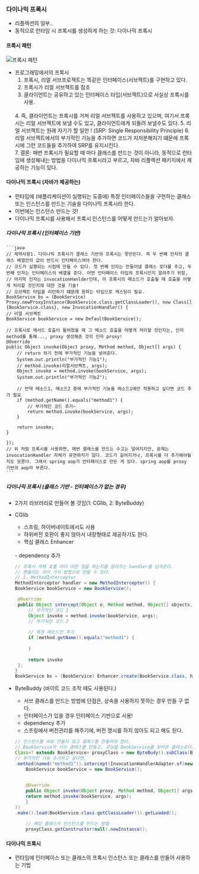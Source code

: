 ### 다이나믹 프록시 
- 리플렉션의 일부..
- 동적으로 런타임 시 프록시를 생성하게 하는 것: 다이나믹 프록시

#### 프록시 패턴
![프록시 패턴](file:///C:/Study/Project/TestProgrammingInSpring/TestProgrammingInSpring/src/main/webapp/resources/images/java/dynamicproxy.PNG)

- 프로그래밍에서의 프록시
    1. 프록시, 리얼 서브프로젝트는 똑같은 인터페이스(서브젝트)를 구현하고 있다.
    2. 프록시가 리얼 서브젝트를 참조
    3. 클라이언트는 공유하고 있는 인터페이스 타입(서브젝트)으로 사실상 프록시를 사용.
    <br/>
    4. 즉, 클라이언트는 프록시를 거쳐 리얼 서브젝트를 사용하고 있으며, 여기서 프록시는 리얼 서브젝트에 보낼 수도 있고, 클라이언트에게 되돌려 보낼수도 있다.
    5. 리얼 서브젝트는 원래 자기가 할 일만 ! (SRP: Single Responsibility Principle)
    6. 리얼 서브젝트에서의 부가적인 기능을 추가하면 코드가 지저분해지기 떄문에 프록시에 그런 코드들을 추가하여 SRP를 유지시킨다.
    <br/>
    7. 결론: 매번 프록시가 필요할 때 마다 클래스를 만드는 것이 아니라, 동적으로 런타임에 생성해내는 방법을 다이나믹 프록시라고 부르고, 자바 리플렉션 패키지에서 제공하는 기능이 있다.

#### 다이나믹 프록시 (자바가 제공하는)
- 런타임에 (애플리케이션이 실행되는 도중에) 특정 인터페이스들을 구현하는 클래스 또는 인스턴스를 만드는 기술을 다이나믹 프록시라 한다.
- 이번에는 인스턴스 만드는 것!
- 다이나믹 프록시를 사용해서 프록시 인스턴스를 어떻게 만드는가 알아보자.

##### 다이나믹 프록시 (인터페이스 기반)

    ```java
    // 제약사항1. 다이나믹 프록시가 클래스 기반의 프록시는 못만든다. 즉 두 번째 인자의 클래스 배열안의 값이 반드시 인터페이스여야 한다.
    // 코드가 실행되는 시점에 만들 수 있다. 첫 번째 인자는 만들어낼 클래스 로더를 주고, 두 번째 인자는 인터페이스의 배열을 준다. 어떤 인터페이스 타입의 프록시인지 알려주기 위함, 
    // 마지막 인자는 invocationHanlder인데, 이 프록시의 메소드가 호출될 때 호출을 어떻게 처리할 것인지에 대한 것을 기술! 
    // 오브젝트 타입을 리턴하기 떄문에 원하는 타입으로 캐스팅이 필요. 
    BookService bs = (BookService) Proxy.newProxyInstance(BookService.class.getClassLoader(), new Class[]{BookService.class}, new InvocationHandler() {
    // 리얼 서브젝트
    BookService bookService = new DefaultBookService();

	// 프록시로 메서드 호출이 들어왔을 때 그 메소드 호출을 어떻게 처리할 것인지는, 인자 method를 통해..., proxy 생성해준 것이 인자 proxy!
    @Override
    public Object invoke(Object proxy, Method method, Object[] args) {
    	// return 하기 전에 부가적인 기능을 넣어준다.
    	System.out.println("부가적인 기능1");
    	// method.invoke(리얼서브젝트, args); 
    	Object invoke = method.invoke(bookService, args);
    	System.out.println("부가적인 기능2");
    	
    	// 만약 메소드1, 메소드2 중에 부가적인 기능을 메소드1에만 적용하고 싶다면 코드 추가 필요
    	if (method.getName().equals("method1") {
    		// 부가적인 코드 추가~
    		return method.invoke(bookService, args);
    	}
    	
    	return invoke;
    }
    
    });
    // 위 처럼 프록시를 사용하면, 매번 클래스를 만드는 수고는 덜어지지만, 문제는 invocationHandler 자체가 유연하지가 않다. 코드가 길어지거나, 프록시를 더 추가해야될지도 모른다. 그래서 spring aop가 인터페이스로 만든 게 있다. spring aop를 proxy 기반의 aop라 부른다.
    ```
    

    
##### 다이나믹 프록시 (클래스 기반 - 인터페이스가 없는 경우)  
- 2가지 라브러리로 만들어 볼 것임(1: CGlib, 2: ByteBuddy)

- CGlib
    - 스프링, 하이버네이트에서도 사용
    - 하위버전 호환이 좋지 않아서 내장형태로 제공하기도 한다.
    - 핵심 클래스 Enhancer
   <br/>
    - dependency 추가
     
   ```java
   // 프록시 객체 호출 마다 어떤 일을 하는지를 알려주는 handler를 넘겨준다.
   // 핸들러는 여러 가지 방법으로 만들 수 있다.
   // 1. MethodInterceptor
   MethodInterceptor handler = new MethodInterceptor() {
   BookService bookService = new BookService();
   
   	@Override
   	public Object intercept(Object o, Method method, Object[] objects, MethodProxy methodProxy) throws ... {
   		// 부가적인 코드 1
   		Object invoke = method.invoke(bookService, args);
   		// 부가적인 코드 2
   		
   		// 특정 메소드만 추가
   		if (method.getName().equals("method1") {
   		
   		}
   		
   		return invoke
   	};
   }
   BookService bs = (BookService) Enhancer.create(BookService.class, handler);
   
   ```
   
    

- ByteBuddy (바이트 코드 조작 때도 사용된다.)
    - 서브 클래스를 만드는 방법에 단점은, 상속을 사용하지 못하는 경우 만들 구 없다.
    - 인터페이스가 있을 경우 인터페이스 기반으로 사용!  
    - dependency 추가
    - 스프링에서 버전관리를 해주기에, 버전 명시를 하지 않아도 되고 해도 된다.
    
    ```java
    // 인스턴스를 바로 만들지 않고 클래스를 만들어야 한다.
    // BookService의 서브 클래스를 만들고, 로딩을 BookService를 읽어온 클래스로더로 할 거고, 로딩된 것을 가져오는 것!
    Class<? extends BookService> proxyClass = new ByteBudy().subClass(BookService.class)
    // 부가적인 기능 추가하고 싶다면,
    .method(named("method1")).intercept(InvocationHandlerAdapter.of(new InvocationHandler() {
    	BookService bookService = new BookService();
    	
    
    	@Override
    	public Object invoke(Object proxy, Method method, Object[] args) throws Throwable {
    	return method.invoke(bookService, args);
    	}
    ))
   	.make().load(BookService.class.getClassLoader()).getLoaded();
    	
    	// 해당 클래스의 인스턴스를 만드는 방법
    	proxyClass.getConstructor(null).newInstance();
    ```



#### 다이나믹 프록시
- 런타임에 인터페이스 또는 클래스의 프록시 인스턴스 또는 클래스를 만들어 사용하는 기법




  